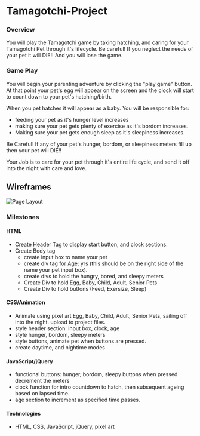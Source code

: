 # Tamagotchi-Project

### Overview

You will play the Tamagotchi game by taking hatching, and caring for your Tamagotchi Pet through it's lifecycle.  Be careful!  If you neglect the needs of your pet it will DIE!! And you will lose the game.

### Game Play

You will begin your parenting adventure by clicking the "play game" button.  At that point your pet's egg will appear on the screen and the clock will start to count down to your pet's hatching/birth.  

When you pet hatches it will appear as a baby.  You will be responsible for: 
- feeding your pet as it's hunger level increases
- making sure your pet gets plenty of exercise as it's bordom increases.
- Making sure your pet gets enough sleep as it's sleepiness increases. 

Be Careful!  If any of your pet's hunger, bordom, or sleepiness meters fill up then your pet will DIE!! 

Your Job is to care for your pet through it's entire life cycle, and send it off into the night with care and love.

## Wireframes

![Page Layout](/Users/benjaminclosson/sei/deliverables/Tamagotchi-Project/images/IMG_1730.jpg)


### Milestones

#### HTML
- Create Header Tag to display start button, and clock sections. 
- Create Body tag
    - create input box to name your pet
    - create div tag for Age: yrs (this should be on the right side of the name your pet input box).
    - create divs to hold the hungry, bored, and sleepy meters
   - Create Div to hold Egg, Baby, Child, Adult, Senior Pets
   - Create Div to hold buttons (Feed, Exersize, Sleep)

#### CSS/Animation
- Animate using pixel art Egg, Baby, Child, Adult, Senior Pets, sailing off into the night. upload to project files.
- style header section: input box, clock, age 
- style hunger, bordom, sleepy meters
- style buttons, animate pet when buttons are pressed.
- create daytime, and nightime modes

#### JavaScript/jQuery
- functional buttons: hunger, bordom, sleepy buttons when pressed decrement the meters
- clock function for intro countdown to hatch, then subsequent ageing based on lapsed time.
- age section to increment as specified time passes.

#### Technologies

- HTML, CSS, JavaScript, jQuery, pixel art
